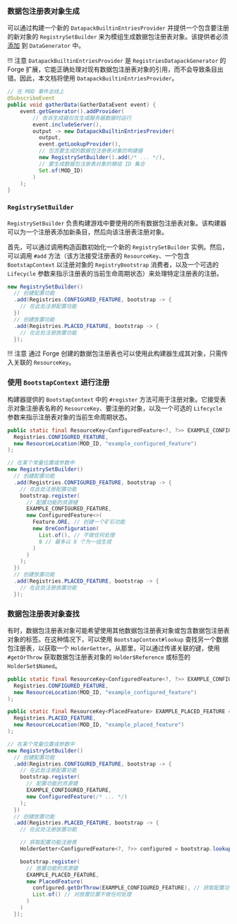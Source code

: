 ### 数据包注册表对象生成
可以通过构建一个新的 `DatapackBuiltinEntriesProvider` 并提供一个包含要注册的新对象的 `RegistrySetBuilder` 来为模组生成数据包注册表对象。该提供者必须 [添加][datagen] 到 `DataGenerator` 中。

!!! 注意
    `DatapackBuiltinEntriesProvider` 是 `RegistriesDatapackGenerator` 的 Forge 扩展，它能正确处理对现有数据包注册表对象的引用，而不会导致条目出错。因此，本文档将使用 `DatapackBuiltinEntriesProvider`。

```java
// 在 MOD 事件总线上
@SubscribeEvent
public void gatherData(GatherDataEvent event) {
    event.getGenerator().addProvider(
        // 告诉生成器仅在生成服务器数据时运行
        event.includeServer(),
        output -> new DatapackBuiltinEntriesProvider(
          output,
          event.getLookupProvider(),
          // 包含要生成的数据包注册表对象的构建器
          new RegistrySetBuilder().add(/* ... */),
          // 要生成数据包注册表对象的模组 ID 集合
          Set.of(MOD_ID)
        )
    );
}
```

### `RegistrySetBuilder`
`RegistrySetBuilder` 负责构建游戏中要使用的所有数据包注册表对象。该构建器可以为一个注册表添加新条目，然后向该注册表注册对象。

首先，可以通过调用构造函数初始化一个新的 `RegistrySetBuilder` 实例。然后，可以调用 `#add` 方法（该方法接受注册表的 `ResourceKey`、一个包含 `BootstapContext` 以注册对象的 `RegistryBootstrap` 消费者，以及一个可选的 `Lifecycle` 参数来指示注册表的当前生命周期状态）来处理特定注册表的注册。

```java
new RegistrySetBuilder()
  // 创建配置功能
  .add(Registries.CONFIGURED_FEATURE, bootstrap -> {
    // 在此处注册配置功能
  })
  // 创建放置功能
  .add(Registries.PLACED_FEATURE, bootstrap -> {
    // 在此处注册放置功能
  });
```

!!! 注意
    通过 Forge 创建的数据包注册表也可以使用此构建器生成其对象，只需传入关联的 `ResourceKey`。

### 使用 `BootstapContext` 进行注册
构建器提供的 `BootstapContext` 中的 `#register` 方法可用于注册对象。它接受表示对象注册表名称的 `ResourceKey`、要注册的对象，以及一个可选的 `Lifecycle` 参数来指示注册表对象的当前生命周期状态。

```java
public static final ResourceKey<ConfiguredFeature<?, ?>> EXAMPLE_CONFIGURED_FEATURE = ResourceKey.create(
  Registries.CONFIGURED_FEATURE,
  new ResourceLocation(MOD_ID, "example_configured_feature")
);

// 在某个常量位置或参数中
new RegistrySetBuilder()
  // 创建配置功能
  .add(Registries.CONFIGURED_FEATURE, bootstrap -> {
    // 在此处注册配置功能
    bootstrap.register(
      // 配置功能的资源键
      EXAMPLE_CONFIGURED_FEATURE,
      new ConfiguredFeature<>(
        Feature.ORE, // 创建一个矿石功能
        new OreConfiguration(
          List.of(), // 不做任何处理
          8 // 最多以 8 个为一组生成
        )
      )
    );
  })
  // 创建放置功能
  .add(Registries.PLACED_FEATURE, bootstrap -> {
    // 在此处注册放置功能
  });
```

### 数据包注册表对象查找
有时，数据包注册表对象可能希望使用其他数据包注册表对象或包含数据包注册表对象的标签。在这种情况下，可以使用 `BootstapContext#lookup` 查找另一个数据包注册表，以获取一个 `HolderGetter`。从那里，可以通过传递关联的键，使用 `#getOrThrow` 获取数据包注册表对象的 `Holder$Reference` 或标签的 `HolderSet$Named`。

```java
public static final ResourceKey<ConfiguredFeature<?, ?>> EXAMPLE_CONFIGURED_FEATURE = ResourceKey.create(
  Registries.CONFIGURED_FEATURE,
  new ResourceLocation(MOD_ID, "example_configured_feature")
);

public static final ResourceKey<PlacedFeature> EXAMPLE_PLACED_FEATURE = ResourceKey.create(
  Registries.PLACED_FEATURE,
  new ResourceLocation(MOD_ID, "example_placed_feature")
);

// 在某个常量位置或参数中
new RegistrySetBuilder()
  // 创建配置功能
  .add(Registries.CONFIGURED_FEATURE, bootstrap -> {
    // 在此处注册配置功能
    bootstrap.register(
      // 配置功能的资源键
      EXAMPLE_CONFIGURED_FEATURE,
      new ConfiguredFeature(/* ... */)
    );
  })
  // 创建放置功能
  .add(Registries.PLACED_FEATURE, bootstrap -> {
    // 在此处注册放置功能

    // 获取配置功能注册表
    HolderGetter<ConfiguredFeature<?, ?>> configured = bootstrap.lookup(Registries.CONFIGURED_FEATURE);

    bootstrap.register(
      // 放置功能的资源键
      EXAMPLE_PLACED_FEATURE,
      new PlacedFeature(
        configured.getOrThrow(EXAMPLE_CONFIGURED_FEATURE), // 获取配置功能
        List.of() // 对放置位置不做任何处理
      )
    )
  });
```

[datagen]: ../index.md#data-providers
